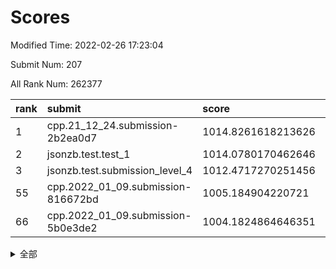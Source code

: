 # Scores

Modified Time: 2022-02-26 17:23:04

Submit Num: 207

All Rank Num: 262377

| rank |               submit               |       score        |       sigma        | pk_num |
| :--- | :--------------------------------- | :----------------- | :----------------- | :----- |
| 1    | cpp.21_12_24.submission-2b2ea0d7   | 1014.8261618213626 | 0.8385718639882835 | 5069   |
| 2    | jsonzb.test.test_1                 | 1014.0780170462646 | 0.861266210340028  | 5071   |
| 3    | jsonzb.test.submission_level_4     | 1012.4717270251456 | 0.7867614983594474 | 5069   |
| 55   | cpp.2022_01_09.submission-816672bd | 1005.184904220721  | 0.7046463426919947 | 5070   |
| 66   | cpp.2022_01_09.submission-5b0e3de2 | 1004.1824864646351 | 0.7091913368526009 | 5070   |


<details>
<summary>全部</summary>

| rank |                 submit                 |       score        |       sigma        | pk_num |
| :--- | :------------------------------------- | :----------------- | :----------------- | :----- |
| 1    | cpp.21_12_24.submission-2b2ea0d7       | 1014.8261618213626 | 0.8385718639882835 | 5069   |
| 2    | jsonzb.test.test_1                     | 1014.0780170462646 | 0.861266210340028  | 5071   |
| 3    | jsonzb.test.submission_level_4         | 1012.4717270251456 | 0.7867614983594474 | 5069   |
| 4    | gobigger.level_3.submission_level_3_8  | 1011.5245441123302 | 0.7683595209168154 | 5070   |
| 5    | gobigger.level_3.submission_level_3_27 | 1011.4361239259393 | 0.775813970731558  | 5067   |
| 6    | gobigger.level_3.submission_level_3_29 | 1011.300827895639  | 0.7886215722416091 | 5065   |
| 7    | gobigger.level_3.submission_level_3_17 | 1011.0376284996187 | 0.7787357511778917 | 5068   |
| 8    | gobigger.level_3.submission_level_3_47 | 1010.9734752455824 | 0.7904172823437036 | 5077   |
| 9    | gobigger.level_3.submission_level_3_12 | 1010.7933719343615 | 0.7794554203292879 | 5073   |
| 10   | gobigger.level_3.submission_level_3_5  | 1010.6983466810897 | 0.7512067697553907 | 5067   |
| 11   | gobigger.level_3.submission_level_3_19 | 1010.6081666943087 | 0.7699782479164698 | 5075   |
| 12   | gobigger.level_3.submission_level_3_20 | 1010.6018692411528 | 0.7706328502590707 | 5075   |
| 13   | gobigger.level_3.submission_level_3_2  | 1010.5839586592797 | 0.7725109201168094 | 5068   |
| 14   | gobigger.level_3.submission_level_3_35 | 1010.5200205995468 | 0.7498403390345659 | 5073   |
| 15   | gobigger.level_3.submission_level_3_4  | 1010.5048307464274 | 0.7695802047062976 | 5070   |
| 16   | gobigger.level_3.submission_level_3_3  | 1010.5045781896895 | 0.7584322728778116 | 5073   |
| 17   | gobigger.level_3.submission_level_3_41 | 1010.4900613306193 | 0.7578272722720455 | 5068   |
| 18   | gobigger.level_3.submission_level_3_32 | 1010.4824385997784 | 0.7492881459727315 | 5073   |
| 19   | gobigger.level_3.submission_level_3_48 | 1010.3987142284525 | 0.77436992678488   | 5068   |
| 20   | gobigger.level_3.submission_level_3_14 | 1010.3942515720557 | 0.7597734170315138 | 5071   |
| 21   | gobigger.level_3.submission_level_3_36 | 1010.3544258168282 | 0.7669350948385465 | 5070   |
| 22   | gobigger.level_3.submission_level_3_38 | 1010.3495567349439 | 0.7396755984691834 | 5069   |
| 23   | gobigger.level_3.submission_level_3_31 | 1010.2540572054735 | 0.7909698017897924 | 5067   |
| 24   | gobigger.level_3.submission_level_3_15 | 1010.2136013695552 | 0.7681466699494041 | 5072   |
| 25   | gobigger.level_3.submission_level_3_34 | 1010.127879141838  | 0.7516730246224933 | 5071   |
| 26   | gobigger.level_3.submission_level_3_46 | 1010.1183195072354 | 0.748086525295052  | 5067   |
| 27   | gobigger.level_3.submission_level_3_26 | 1010.0856646855054 | 0.760742137012089  | 5068   |
| 28   | gobigger.level_3.submission_level_3_33 | 1010.0121611817577 | 0.7697772756679502 | 5070   |
| 29   | gobigger.level_3.submission_level_3_18 | 1009.9677943134748 | 0.7550890634035581 | 5069   |
| 30   | gobigger.level_3.submission_level_3_40 | 1009.8986350289844 | 0.7632115858658421 | 5069   |
| 31   | gobigger.level_3.submission_level_3_28 | 1009.8115971952668 | 0.7628302997936585 | 5070   |
| 32   | gobigger.level_3.submission_level_3_44 | 1009.7988259266542 | 0.7558146248211465 | 5075   |
| 33   | gobigger.level_3.submission_level_3_21 | 1009.7943625094761 | 0.7695712098748952 | 5065   |
| 34   | gobigger.level_3.submission_level_3_22 | 1009.691017936209  | 0.7641984684611731 | 5068   |
| 35   | gobigger.level_3.submission_level_3_0  | 1009.5976528012125 | 0.7662733745930183 | 5072   |
| 36   | gobigger.level_3.submission_level_3_42 | 1009.5957490367877 | 0.7487240068523395 | 5071   |
| 37   | gobigger.level_3.submission_level_3_43 | 1009.4977297370609 | 0.7502682563666718 | 5072   |
| 38   | gobigger.level_3.submission_level_3_39 | 1009.4265804852145 | 0.7676866250195467 | 5074   |
| 39   | gobigger.level_3.submission_level_3_30 | 1009.4085674827288 | 0.7210329538355114 | 5069   |
| 40   | gobigger.level_3.submission_level_3_37 | 1009.3687185659776 | 0.7671875315663075 | 5070   |
| 41   | gobigger.level_3.submission_level_3_23 | 1009.3473266246508 | 0.762048304189196  | 5067   |
| 42   | gobigger.level_3.submission_level_3_10 | 1009.3214844776913 | 0.727628766944781  | 5069   |
| 43   | gobigger.level_3.submission_level_3_13 | 1009.3008609486551 | 0.775874429125379  | 5074   |
| 44   | gobigger.level_3.submission_level_3_1  | 1009.2708219754859 | 0.7437468673090349 | 5073   |
| 45   | gobigger.level_3.submission_level_3_9  | 1009.2615475709744 | 0.7586993276196211 | 5065   |
| 46   | gobigger.level_3.submission_level_3_16 | 1009.1208784225119 | 0.7373990871670478 | 5062   |
| 47   | gobigger.level_3.submission_level_3_24 | 1009.076471565913  | 0.747116562829912  | 5070   |
| 48   | gobigger.level_3.submission_level_3_49 | 1009.0613011288425 | 0.7380971400282411 | 5068   |
| 49   | gobigger.level_3.submission_level_3_6  | 1009.0319503903816 | 0.7458421738620781 | 5070   |
| 50   | gobigger.level_3.submission_level_3_25 | 1008.982844901964  | 0.7555899249482576 | 5065   |
| 51   | gobigger.level_3.submission_level_3_45 | 1008.8743090118356 | 0.7254382497506073 | 5069   |
| 52   | gobigger.level_3.submission_level_3_11 | 1008.7817084611246 | 0.740658241388486  | 5070   |
| 53   | gobigger.level_3.submission_level_3_7  | 1008.5200361535971 | 0.7531507684441631 | 5072   |
| 54   | gobigger.level_1.submission_level_1_1  | 1005.3340079292515 | 0.7125374999574213 | 5066   |
| 55   | cpp.2022_01_09.submission-816672bd     | 1005.184904220721  | 0.7046463426919947 | 5070   |
| 56   | gobigger.level_1.submission_level_1_4  | 1005.1194427415899 | 0.7274097772254798 | 5074   |
| 57   | gobigger.level_1.submission_level_1_37 | 1004.7557670824991 | 0.7181494315667213 | 5064   |
| 58   | gobigger.level_1.submission_level_1_2  | 1004.7093411044335 | 0.7177150017262626 | 5072   |
| 59   | gobigger.level_1.submission_level_1_14 | 1004.6713666577341 | 0.7287426233526156 | 5069   |
| 60   | gobigger.level_1.submission_level_1_29 | 1004.4313556853989 | 0.7166039911131685 | 5066   |
| 61   | gobigger.level_1.submission_level_1_22 | 1004.3979440083625 | 0.73345898335453   | 5074   |
| 62   | gobigger.level_1.submission_level_1_0  | 1004.3750750639421 | 0.728780773268446  | 5071   |
| 63   | gobigger.level_1.submission_level_1_46 | 1004.3595868473664 | 0.7210846740848895 | 5067   |
| 64   | gobigger.level_1.submission_level_1_26 | 1004.2758795774788 | 0.7155057124090739 | 5072   |
| 65   | gobigger.level_1.submission_level_1_27 | 1004.2337264867258 | 0.7278154590773792 | 5070   |
| 66   | cpp.2022_01_09.submission-5b0e3de2     | 1004.1824864646351 | 0.7091913368526009 | 5070   |
| 67   | gobigger.level_1.submission_level_1_45 | 1004.0694627762246 | 0.7206481861187262 | 5074   |
| 68   | gobigger.level_1.submission_level_1_35 | 1004.0667613945036 | 0.7232212198025368 | 5076   |
| 69   | gobigger.level_1.submission_level_1_15 | 1004.0649220411882 | 0.7120680420643071 | 5064   |
| 70   | gobigger.level_1.submission_level_1_17 | 1003.9601237176423 | 0.7238383518340599 | 5072   |
| 71   | gobigger.level_1.submission_level_1_9  | 1003.8846102071476 | 0.7293054244619919 | 5067   |
| 72   | gobigger.level_1.submission_level_1_16 | 1003.8280888157689 | 0.7257334150514242 | 5067   |
| 73   | gobigger.level_1.submission_level_1_6  | 1003.7175966290594 | 0.7131169176723292 | 5071   |
| 74   | gobigger.level_1.submission_level_1_47 | 1003.6954353214322 | 0.7296934154367732 | 5068   |
| 75   | gobigger.level_1.submission_level_1_3  | 1003.64777333536   | 0.7130707990181151 | 5069   |
| 76   | gobigger.level_1.submission_level_1_34 | 1003.5798863138858 | 0.7208387870558005 | 5069   |
| 77   | gobigger.level_1.submission_level_1_38 | 1003.5775292631326 | 0.7106146064957802 | 5072   |
| 78   | gobigger.level_1.submission_level_1_5  | 1003.4813666286368 | 0.7111534656392832 | 5069   |
| 79   | gobigger.level_1.submission_level_1_32 | 1003.3873707402637 | 0.7112317291462038 | 5072   |
| 80   | gobigger.level_1.submission_level_1_30 | 1003.3159472118169 | 0.7179964091680231 | 5067   |
| 81   | gobigger.level_1.submission_level_1_44 | 1003.164976527973  | 0.7030310038893588 | 5071   |
| 82   | gobigger.level_1.submission_level_1_10 | 1003.1480939528103 | 0.7143062677691127 | 5071   |
| 83   | gobigger.level_1.submission_level_1_41 | 1003.1322057153645 | 0.7114610418118318 | 5072   |
| 84   | gobigger.level_1.submission_level_1_7  | 1003.0889238736167 | 0.725154729449891  | 5075   |
| 85   | gobigger.level_1.submission_level_1_42 | 1003.0421922381315 | 0.70676425413979   | 5070   |
| 86   | gobigger.level_1.submission_level_1_13 | 1003.0091695696183 | 0.7247289039248748 | 5068   |
| 87   | gobigger.level_1.submission_level_1_12 | 1002.9403160318647 | 0.7095008235202812 | 5069   |
| 88   | gobigger.level_1.submission_level_1_18 | 1002.9366179814335 | 0.7218193174214931 | 5067   |
| 89   | gobigger.level_1.submission_level_1_43 | 1002.7475368315227 | 0.7069172694635564 | 5070   |
| 90   | gobigger.level_1.submission_level_1_33 | 1002.7353841052358 | 0.716219085714198  | 5074   |
| 91   | gobigger.level_1.submission_level_1_25 | 1002.7074084472441 | 0.7120456356803562 | 5067   |
| 92   | gobigger.level_1.submission_level_1_40 | 1002.6908831094388 | 0.7173383040513813 | 5068   |
| 93   | gobigger.level_1.submission_level_1_8  | 1002.6862905381631 | 0.7225259155013025 | 5066   |
| 94   | gobigger.level_1.submission_level_1_21 | 1002.6670622125629 | 0.7126513742087206 | 5067   |
| 95   | gobigger.level_1.submission_level_1_49 | 1002.6577316678321 | 0.7142239143876582 | 5066   |
| 96   | gobigger.level_1.submission_level_1_20 | 1002.4492776908837 | 0.7259765351961559 | 5075   |
| 97   | gobigger.level_1.submission_level_1_23 | 1002.4414376145154 | 0.7168692280718241 | 5069   |
| 98   | gobigger.level_1.submission_level_1_39 | 1002.3897027416059 | 0.7112265157316063 | 5073   |
| 99   | gobigger.level_1.submission_level_1_19 | 1002.3091684537703 | 0.7133664933892285 | 5071   |
| 100  | gobigger.level_1.submission_level_1_24 | 1002.2629406742307 | 0.7131523855306308 | 5067   |
| 101  | gobigger.level_1.submission_level_1_36 | 1002.256301158263  | 0.7268093875616427 | 5070   |
| 102  | gobigger.level_1.submission_level_1_28 | 1002.1080611833605 | 0.7067581100046775 | 5066   |
| 103  | gobigger.level_1.submission_level_1_31 | 1001.9356396745658 | 0.7137968235339704 | 5066   |
| 104  | gobigger.level_1.submission_level_1_48 | 1001.4490031027358 | 0.7215570086224501 | 5068   |
| 105  | gobigger.level_1.submission_level_1_11 | 1000.8346125747987 | 0.7146196110637667 | 5071   |
| 106  | gobigger.random.submission_random_41   | 997.8891230139276  | 0.7079894560963432 | 5072   |
| 107  | gobigger.random.submission_random_9    | 997.8452154074553  | 0.7036494256691695 | 5074   |
| 108  | gobigger.random.submission_random_26   | 997.6979445160051  | 0.7123128218015108 | 5067   |
| 109  | gobigger.random.submission_random_18   | 997.2527737492996  | 0.7125329433394282 | 5071   |
| 110  | gobigger.random.submission_random_45   | 997.1528032151424  | 0.6982110007125303 | 5071   |
| 111  | gobigger.random.submission_random_28   | 997.1290784912092  | 0.7108837893324182 | 5070   |
| 112  | gobigger.random.submission_random_35   | 997.1249895724662  | 0.705127754020482  | 5067   |
| 113  | gobigger.random.submission_random_2    | 996.5505448175983  | 0.7080013305331455 | 5068   |
| 114  | gobigger.random.submission_random_10   | 996.4263306380274  | 0.7025258820900118 | 5073   |
| 115  | gobigger.random.submission_random_20   | 996.4046380126774  | 0.7070646988215699 | 5070   |
| 116  | gobigger.random.submission_random_37   | 996.4005399151209  | 0.7085877387773076 | 5073   |
| 117  | gobigger.random.submission_random_12   | 996.3952062115343  | 0.714179949660619  | 5073   |
| 118  | gobigger.random.submission_random_33   | 996.3335545263792  | 0.7212681439309245 | 5069   |
| 119  | gobigger.random.submission_random_15   | 996.3295737925273  | 0.7007491723513815 | 5072   |
| 120  | gobigger.random.submission_random_47   | 996.2880927260402  | 0.7249881413627984 | 5071   |
| 121  | gobigger.random.submission_random_1    | 996.2520394618701  | 0.6994934760766339 | 5067   |
| 122  | gobigger.random.submission_random_44   | 996.2195466671745  | 0.7116849964053493 | 5068   |
| 123  | gobigger.random.submission_random_36   | 996.1408904309122  | 0.7064495394675337 | 5068   |
| 124  | gobigger.random.submission_random_8    | 996.0964923432828  | 0.7045997355284177 | 5071   |
| 125  | gobigger.random.submission_random_42   | 995.9850330201814  | 0.7168421736170378 | 5068   |
| 126  | gobigger.random.submission_random_43   | 995.9762356377895  | 0.7024555293077811 | 5072   |
| 127  | gobigger.random.submission_random_21   | 995.9388123649712  | 0.7068268517325509 | 5074   |
| 128  | gobigger.random.submission_random_30   | 995.911526634816   | 0.698363605187397  | 5068   |
| 129  | gobigger.random.submission_random_14   | 995.8723255022348  | 0.7057728224999502 | 5067   |
| 130  | gobigger.random.submission_random_24   | 995.8512812441596  | 0.7123331642901677 | 5072   |
| 131  | gobigger.random.submission_random_34   | 995.8304343045493  | 0.721277757720398  | 5068   |
| 132  | gobigger.random.submission_random_31   | 995.8122820723801  | 0.7019813494528    | 5067   |
| 133  | gobigger.random.submission_random_22   | 995.7576130104511  | 0.7245982451176751 | 5069   |
| 134  | gobigger.random.submission_random_7    | 995.753802089854   | 0.7229789396622575 | 5066   |
| 135  | gobigger.random.submission_random_6    | 995.6915241123819  | 0.726007559798111  | 5071   |
| 136  | gobigger.random.submission_random_25   | 995.6407376578438  | 0.7143291299773322 | 5068   |
| 137  | gobigger.random.submission_random_32   | 995.6153387128151  | 0.7186178004113237 | 5072   |
| 138  | gobigger.random.submission_random_19   | 995.5717415177629  | 0.7244005738489244 | 5068   |
| 139  | gobigger.random.submission_random_4    | 995.5576962564699  | 0.7178205784007765 | 5074   |
| 140  | gobigger.random.submission_random_27   | 995.4494513854773  | 0.7072185503100369 | 5073   |
| 141  | gobigger.random.submission_random_0    | 995.4213372510628  | 0.7310942529302981 | 5068   |
| 142  | gobigger.random.submission_random_29   | 995.4159362871866  | 0.7129739615109899 | 5074   |
| 143  | gobigger.random.submission_random_48   | 995.4141109263948  | 0.7082389868610922 | 5074   |
| 144  | gobigger.random.submission_random_38   | 995.3023436884773  | 0.7085004002546053 | 5071   |
| 145  | gobigger.random.submission_random_40   | 995.1944052750904  | 0.720324280845808  | 5072   |
| 146  | gobigger.random.submission_random_39   | 995.1120893814408  | 0.7078456010479506 | 5073   |
| 147  | gobigger.random.submission_random_16   | 995.0980570312519  | 0.7084366091129043 | 5074   |
| 148  | gobigger.random.submission_random_11   | 995.0289815646776  | 0.7259781894112125 | 5069   |
| 149  | gobigger.random.submission_random_5    | 995.0279323990003  | 0.7035481379610086 | 5071   |
| 150  | gobigger.random.submission_random_17   | 995.0107832599023  | 0.7055671294154338 | 5073   |
| 151  | gobigger.random.submission_random_46   | 994.9837617472048  | 0.7094274019449092 | 5068   |
| 152  | gobigger.random.submission_random_49   | 994.9804015070713  | 0.7129568602381631 | 5066   |
| 153  | gobigger.random.submission_random_23   | 994.9060936487942  | 0.7259326093604885 | 5068   |
| 154  | gobigger.random.submission_random_3    | 994.8344388028589  | 0.6886072314782458 | 5067   |
| 155  | gobigger.random.submission_random_13   | 994.4731132333172  | 0.7179853664125941 | 5070   |
| 156  | gobigger.level_2.submission_level_2_26 | 994.331817747496   | 0.7153807354605197 | 5071   |
| 157  | gobigger.level_2.submission_level_2_28 | 994.0504769354128  | 0.7308687844983075 | 5069   |
| 158  | gobigger.level_2.submission_level_2_35 | 993.8225909033583  | 0.7337495361807496 | 5071   |
| 159  | gobigger.level_2.submission_level_2_29 | 993.2109361937327  | 0.7363617748139731 | 5067   |
| 160  | gobigger.level_2.submission_level_2_13 | 993.1644010108542  | 0.7488049358234997 | 5076   |
| 161  | gobigger.level_2.submission_level_2_30 | 993.1574881552567  | 0.7308024769868787 | 5069   |
| 162  | gobigger.level_2.submission_level_2_23 | 993.1121014044365  | 0.7430646642686486 | 5069   |
| 163  | gobigger.level_2.submission_level_2_4  | 993.0919379341279  | 0.7457555767082019 | 5073   |
| 164  | gobigger.level_2.submission_level_2_9  | 992.9990949536138  | 0.7366122062091286 | 5068   |
| 165  | gobigger.level_2.submission_level_2_15 | 992.9685513784868  | 0.7511854693033911 | 5066   |
| 166  | gobigger.level_2.submission_level_2_1  | 992.9041753046481  | 0.7491712948344486 | 5076   |
| 167  | gobigger.level_2.submission_level_2_46 | 992.7027286010259  | 0.7499576148746985 | 5070   |
| 168  | gobigger.level_2.submission_level_2_19 | 992.6369438610935  | 0.737117355425269  | 5074   |
| 169  | gobigger.level_2.submission_level_2_40 | 992.6248059622326  | 0.7534455093927946 | 5070   |
| 170  | gobigger.level_2.submission_level_2_34 | 992.5471671399864  | 0.7343299797057726 | 5073   |
| 171  | gobigger.level_2.submission_level_2_0  | 992.5121091717652  | 0.7265921168898122 | 5074   |
| 172  | gobigger.level_2.submission_level_2_14 | 992.4038156566925  | 0.7351673201239544 | 5070   |
| 173  | gobigger.level_2.submission_level_2_44 | 992.3387062613564  | 0.7446552215971187 | 5071   |
| 174  | gobigger.level_2.submission_level_2_18 | 992.3216390236148  | 0.7387886000037316 | 5067   |
| 175  | gobigger.level_2.submission_level_2_10 | 992.1375764764095  | 0.750050455133416  | 5072   |
| 176  | gobigger.level_2.submission_level_2_17 | 992.021054760719   | 0.7455220847220595 | 5068   |
| 177  | gobigger.level_2.submission_level_2_24 | 992.0097990759604  | 0.7381445994352612 | 5068   |
| 178  | gobigger.level_2.submission_level_2_32 | 991.9793656029643  | 0.7539302622026337 | 5070   |
| 179  | gobigger.level_2.submission_level_2_7  | 991.9296237971606  | 0.7587261492949833 | 5068   |
| 180  | gobigger.level_2.submission_level_2_27 | 991.9221834873073  | 0.7567684575167353 | 5073   |
| 181  | gobigger.level_2.submission_level_2_8  | 991.9075818065454  | 0.7337887697468417 | 5074   |
| 182  | gobigger.level_2.submission_level_2_48 | 991.8940444245106  | 0.7473795445171906 | 5075   |
| 183  | gobigger.level_2.submission_level_2_11 | 991.8015186999264  | 0.7408306937224853 | 5069   |
| 184  | gobigger.level_2.submission_level_2_5  | 991.776594740574   | 0.7543798003254977 | 5070   |
| 185  | gobigger.level_2.submission_level_2_38 | 991.690336236231   | 0.7441360859569172 | 5075   |
| 186  | gobigger.level_2.submission_level_2_31 | 991.684807534099   | 0.7548677410865189 | 5071   |
| 187  | gobigger.level_2.submission_level_2_37 | 991.5612450489652  | 0.7570303770132293 | 5070   |
| 188  | gobigger.level_2.submission_level_2_33 | 991.5349276017652  | 0.7476550863137044 | 5069   |
| 189  | gobigger.level_2.submission_level_2_12 | 991.5016898725648  | 0.761550700291963  | 5069   |
| 190  | gobigger.level_2.submission_level_2_45 | 991.4213581871136  | 0.75443124189156   | 5071   |
| 191  | gobigger.level_2.submission_level_2_41 | 991.3995785634788  | 0.7505061151024457 | 5070   |
| 192  | gobigger.level_2.submission_level_2_2  | 991.3441191117917  | 0.7524540739089869 | 5069   |
| 193  | gobigger.level_2.submission_level_2_20 | 991.276375560946   | 0.7409817253599164 | 5071   |
| 194  | gobigger.level_2.submission_level_2_22 | 991.275534965816   | 0.7537634106559769 | 5071   |
| 195  | gobigger.level_2.submission_level_2_43 | 991.1474484311437  | 0.7560092453162991 | 5070   |
| 196  | gobigger.level_2.submission_level_2_36 | 991.133627055422   | 0.7408115297607464 | 5066   |
| 197  | gobigger.level_2.submission_level_2_6  | 991.1058281953182  | 0.7447541672215929 | 5067   |
| 198  | gobigger.level_2.submission_level_2_49 | 991.0942992379923  | 0.7525870505642567 | 5076   |
| 199  | gobigger.level_2.submission_level_2_3  | 991.0585439382215  | 0.7622126427905712 | 5070   |
| 200  | gobigger.level_2.submission_level_2_39 | 991.0029763360749  | 0.7608199960145332 | 5066   |
| 201  | gobigger.level_2.submission_level_2_21 | 990.9270419854022  | 0.7630734936337444 | 5069   |
| 202  | gobigger.level_2.submission_level_2_42 | 990.9052589147377  | 0.7614101155818404 | 5073   |
| 203  | gobigger.level_2.submission_level_2_25 | 990.7385633356577  | 0.7616064197820517 | 5073   |
| 204  | gobigger.level_2.submission_level_2_47 | 990.6873185333802  | 0.7637012471239446 | 5073   |
| 205  | gobigger.level_2.submission_level_2_16 | 990.5198482694767  | 0.7525303753184079 | 5071   |
| 206  | gobigger.none.submission_none_0        | 979.0773277593267  | 1.2625228208065977 | 5077   |
| 207  | gobigger.none.submission_none_1        | 977.4402196301135  | 1.4168759090705274 | 5072   |

</details>